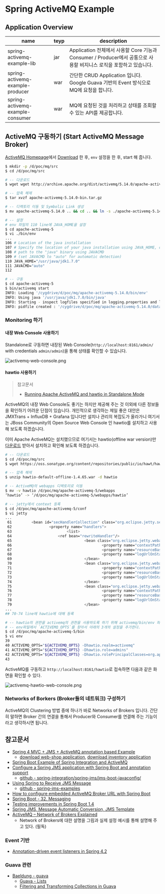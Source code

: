 # Spring ActiveMQ Example

## Application Overview

| name | teyp | description |
| --- | --- | --- |
| spring-activemq-example-lib | jar | Application 전체에서 사용할 Core 기능과 Consumer / Producer에서 공통으로 사용할 비지니스 로직을 포함하고 있습니다. |
| spring-activemq-example-producer | war | 간단한 CRUD Application 입니다. Google Guava 기반의 Event 방식으로 MQ에 요청을 합니다. |
| spring-activemq-example-consumer | war | MQ에 요청된 것을 처리하고 상태를 조회할 수 있는 API를 제공합니다. |

## ActiveMQ 구동하기 (Start ActiveMQ Message Broker)

[ActiveMQ Homepage](http://activemq.apache.org/)에서 [Download](http://activemq.apache.org/activemq-5140-release.html) 한 후, `env` 설정을 한 후, start 해 줍니다.

```bash
$ mkdir -p /d/poc/mq/src
$ cd /d/poc/mq/src

# -- 다운로드
$ wget wget http://archive.apache.org/dist/activemq/5.14.0/apache-activemq-5.14.0-bin.tar.gz

# -- 압축 해제
$ tar xvzf apache-activemq-5.14.0-bin.tar.gz

# -- 디렉토리 이동 및 Symbolic Link 생성
$ mv apache-activemq-5.14.0 .. && cd .. && ln -s ./apache-activemq-5.14.0 apache-activemq-5

# -- 설정
# env 파일의 110 line에 JAVA_HOME을 설정
$ cd apache-activemq-5
$ vi ./bin/env
...
106 # Location of the java installation
107 # Specify the location of your java installation using JAVA_HOME, or specify the
108 # path to the "java" binary using JAVACMD
109 # (set JAVACMD to "auto" for automatic detection)
110 JAVA_HOME="/usr/java/jdk1.7.0"
111 JAVACMD="auto"
112

# -- 구동
$ cd apache-activemq-5
$ bin/activemq start
INFO: Loading '/cygdrive/d/poc/mq/apache-activemq-5.14.0/bin/env'
INFO: Using java '/usr/java/jdk1.7.0/bin/java'
INFO: Starting - inspect logfiles specified in logging.properties and log4j.properties to get details
INFO: pidfile created : '/cygdrive/d/poc/mq/apache-activemq-5.14.0/data/activemq.pid' (pid '4448')

```

### Monitoring 하기
 
#### 내장 Web Console 사용하기

Standalone로 구동하면 내장된 Web Console(`http://localhost:8161/admin/` with credentials `admin/admin`)을 통해 상태를 확인할 수 있습니다.

![activemq-web-console.png](/files/213)

#### hawtio 사용하기

> 참고문서
> * [Running Apache ActiveMQ and hawtio in Standalone Mode](http://www.bennet-schulz.com/2016/07/apache-activemq-and-hawtio.html)

ActiveMQ의 내장 Web Console도 좋기는 하지만 제공해 주는 것 이외에 다른 정보들을 확인하기 어려운 단점이 있습니다. 개인적으로 생각하는 제일 좋은 대안은 JMXTrans + InfluxDB + Grafana 입니다만 설치나 관리의 복잡도가 올라가니 여기서는 JBoss Community의 Open Source Web Console 인 hawtio를 설치하고 사용해 보도록 하겠습니다.

이미 Apache ActiveMQ는 설치했으므로 여기서는 hawtio(offline war version)만 [다운로드](http://hawt.io/getstarted/index.html) 받아서 설치하고 확인해 보도록 하겠습니다.

```bash
# -- 다운로드
$ cd /d/poc/mq/src
$ wget https://oss.sonatype.org/content/repositories/public/io/hawt/hawtio-default-offline/1.4.65/hawtio-default-offline-1.4.65.war

# -- 압축 해제
$ unzip hawtio-default-offline-1.4.65.war -d hawtio

# -- ActiveMQ의 webapps 디렉토리로 이동
$ mv -v hawtio /d/poc/mq/apache-activemq-5/webapps
‘hawtio’ -> ‘/d/poc/mq/apache-activemq-5/webapps/hawtio’

# -- jetty에서 context 등록
$ cd /d/poc/mq/apache-activemq-5/conf
$ vi jetty
...
 61         <bean id="secHandlerCollection" class="org.eclipse.jetty.server.handler.HandlerCollection">
 62                 <property name="handlers">
 63                         <list>
 64                     <ref bean="rewriteHandler"/>
 65                                 <bean class="org.eclipse.jetty.webapp.WebAppContext">
 66                                         <property name="contextPath" value="/admin" />
 67                                         <property name="resourceBase" value="${activemq.home}/webapps/admin" />
 68                                         <property name="logUrlOnStart" value="true" />
 69                                 </bean>
 70                                 <bean class="org.eclipse.jetty.webapp.WebAppContext">
 71                                         <property name="contextPath" value="/hawtio" />
 72                                         <property name="resourceBase" value="${activemq.home}/webapps/hawtio" />
 73                                         <property name="logUrlOnStart" value="true" />
 74                                 </bean>
 75                                 <bean class="org.eclipse.jetty.webapp.WebAppContext">
 76                                         <property name="contextPath" value="/api" />
 77                                         <property name="resourceBase" value="${activemq.home}/webapps/api" />
 78                                         <property name="logUrlOnStart" value="true" />
 79                                 </bean>
...
## 70-74 line에 hawtio에 대해 등록

# -- hawtio의 권한을 activemq의 권한을 사용하도록 하기 위해 activemq/bin/env 파일에 아래의 내용 추가
# -- env파일에서 `ACTIVEMQ_OPTS`를 찾아서 아래의 3개의 설정을 추가한다.
$ cd /d/poc/mq/apache-activemq-5/bin
$ vi env
39
40 ACTIVEMQ_OPTS="${ACTIVEMQ_OPTS} -Dhawtio.realm=activemq"
41 ACTIVEMQ_OPTS="${ACTIVEMQ_OPTS} -Dhawtio.role=admins"
42 ACTIVEMQ_OPTS="${ACTIVEMQ_OPTS} -Dhawtio.rolePrincipalClasses=org.apache.activemq.jaas.GroupPrincipal"
43 
```
ActiveMQ를 구동하고 `http://localhost:8161/hawtio`로 접속하면 다음과 같은 화면을 확인할 수 있다. 

![activemq-hawtio-web-console.png](/files/214)

### Networks of Borkers (Broker들의 네트워크) 구성하기

ActiveMQ의 Clustering 방법 중에 하나가 바로 Networks of Brokers 입니다. 간단히 말하면 Broker 간의 연결을 통해서 Producer와 Consumer를 연결해 주는 기능이라고 생각하시면 됩니다.



## 참고문서

  * [Spring 4 MVC + JMS + ActiveMQ annotation based Example](http://websystique.com/springmvc/spring-4-mvc-jms-activemq-annotation-based-example/)
    - [download web-shop application](http://websystique.com/?smd_process_download=1&download_id=2567), [download inventory application](http://websystique.com/?smd_process_download=1&download_id=2569)
  * [Spring Boot Example of Spring Integration and ActiveMQ](https://springframework.guru/spring-boot-example-of-spring-integration-and-activemq/)
  * [Configure a Spring JMS application with Spring Boot and annotation support](https://www.javacodegeeks.com/2015/04/configure-a-spring-jms-application-with-spring-boot-and-annotation-support.html)
    - [github - spring-integration/spring-jms/jms-boot-javaconfig/](https://github.com/xpadro/spring-integration/tree/master/spring-jms/jms-boot-javaconfig)
  * [Using Spring to Receive JMS Message](http://bsnyderblog.blogspot.kr/2010/02/using-spring-to-receive-jms-messages.html)
    - [github - spring-jms-examples](https://github.com/bsnyder/spring-jms-examples)
  * [How to configure embedded ActiveMQ Broker URL with Spring Boot](http://stackoverflow.com/questions/38750843/how-to-configure-embedded-activemq-broker-url-with-spring-boot)
  * [Spring Boot - 32. Messaging](http://docs.spring.io/spring-boot/docs/current/reference/html/boot-features-messaging.html)
  * [Testing improvements in Spring Boot 1.4](https://spring.io/blog/2016/04/15/testing-improvements-in-spring-boot-1-4)
  * [Spring JMS, Message Automatic Conversion, JMS Template](https://dzone.com/articles/spring-jms-message-automatic)
  * [ActiveMQ – Network of Brokers Explained](https://www.javacodegeeks.com/2014/04/activemq-network-of-brokers-explained.html)
    - Network of Brokers에 대한 설명을 그림과 실제 설정 예시를 통해 설명해 주고 있다. (필독)

### Event 기반

  * [Annotation-driven event listeners in Spring 4.2](https://www.javacodegeeks.com/2015/10/annotation-driven-event-listeners-in-spring-4-2-2.html)
  
### Guava 관련

  * [Baeldung - guava](http://www.baeldung.com/category/guava/)
    - [Guava - Lists](http://www.baeldung.com/guava-lists)
    - [Filtering and Transforming Collections in Guava](http://www.baeldung.com/guava-filter-and-transform-a-collection)
    
